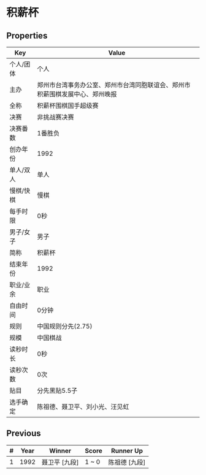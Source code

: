 # 积薪杯

## Properties

| Key | Value |
| --- | ----- |
| 个人/团体 | 个人 |
| 主办 | 郑州市台湾事务办公室、郑州市台湾同胞联谊会、郑州市积薪围棋发展中心、郑州晚报 |
| 全称 | 积薪杯围棋国手超级赛 |
| 决赛 | 非挑战赛决赛 |
| 决赛番数 | 1番胜负 |
| 创办年份 | 1992 |
| 单人/双人 | 单人 |
| 慢棋/快棋 | 慢棋 |
| 每手时限 | 0秒 |
| 男子/女子 | 男子 |
| 简称 | 积薪杯 |
| 结束年份 | 1992 |
| 职业/业余 | 职业 |
| 自由时间 | 0分钟 |
| 规则 | 中国规则分先(2.75) |
| 规模 | 中国棋战 |
| 读秒时长 | 0秒 |
| 读秒次数 | 0次 |
| 贴目 | 分先黑贴5.5子 |
| 选手确定 | 陈祖德、聂卫平、刘小光、汪见虹 |

## Previous

| # | Year | Winner | Score | Runner Up |
| --- | --- | --- | --- | --- |
| 1 | 1992 | 聂卫平 [九段] | 1 ~ 0 | 陈祖德 [九段] |

